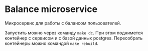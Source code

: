 # Balance microservice
Микросервис для работы с балансом пользователей.

Запустить можно через команду `make dc`. При этом поднимется контейнер с сервисом и с базой данных postgres.
Пересобрать контейнеры можно командой `make rebuild`.
